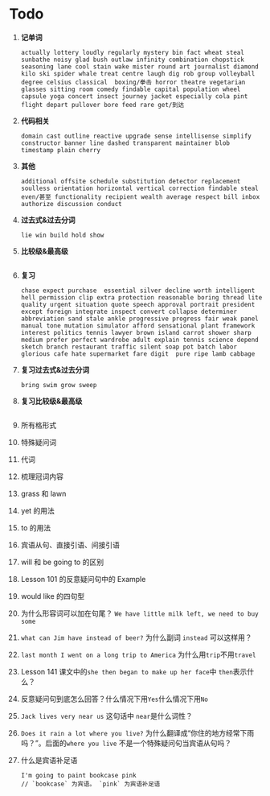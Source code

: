 # Todo

1. **记单词**

   ```
   actually lottery loudly regularly mystery bin fact wheat steal sunbathe noisy glad bush outlaw infinity combination chopstick seasoning lane cool stain wake mister round art journalist diamond kilo ski spider whale treat centre laugh dig rob group volleyball degree celsius classical  boxing/拳击 horror theatre vegetarian glasses sitting room comedy findable capital population wheel capsule yoga concert insect journey jacket especially cola pint flight depart pullover bore feed rare get/到达
   ```

2. **代码相关**

   ```
   domain cast outline reactive upgrade sense intellisense simplify constructor banner line dashed transparent maintainer blob timestamp plain cherry
   ```

3. **其他**

   ```
   additional offsite schedule substitution detector replacement soulless orientation horizontal vertical correction findable steal even/甚至 functionality recipient wealth average respect bill inbox authorize discussion conduct
   ```

4. **过去式&过去分词**

   ```
   lie win build hold show
   ```

5. **比较级&最高级**

   ```

   ```

6. **复习**

   ```
   chase expect purchase  essential silver decline worth intelligent hell permission clip extra protection reasonable boring thread lite quality urgent situation quote speech approval portrait president except foreign integrate inspect convert collapse determiner abbreviation sand stale ankle progressive progress fair weak panel manual tone mutation simulator afford sensational plant framework interest politics tennis lawyer brown island carrot shower sharp medium prefer perfect wardrobe adult explain tennis science depend sketch branch restaurant traffic silent soap pot batch labor glorious cafe hate supermarket fare digit  pure ripe lamb cabbage
   ```

7. **复习过去式&过去分词**

   ```
   bring swim grow sweep
   ```

8. **复习比较级&最高级**

   ```

   ```

9. 所有格形式

10. 特殊疑问词

11. 代词

12. 梳理冠词内容

13. grass 和 lawn

14. yet 的用法

15. to 的用法

16. 宾语从句、直接引语、间接引语

17. will 和 be going to 的区别

18. Lesson 101 的反意疑问句中的 Example

19. would like 的四句型

20. 为什么形容词可以加在句尾？ `We have little milk left, we need to buy some`

21. `what can Jim have instead of beer?` 为什么副词 `instead` 可以这样用？

22. `last month I went on a long trip to America` 为什么用`trip`不用`travel`

23. Lesson 141 课文中的`she then began to make up her face`中 `then`表示什么？

24. 反意疑问句到底怎么回答？什么情况下用`Yes`什么情况下用`No`

25. `Jack lives very near us` 这句话中 `near`是什么词性？

26. `Does it rain a lot where you live?` 为什么翻译成“你住的地方经常下雨吗？”。后面的`where you live` 不是一个特殊疑问句当宾语从句吗？

27. 什么是宾语补足语

    ```
    I'm going to paint bookcase pink
    // `bookcase` 为宾语。 `pink` 为宾语补足语
    ```
